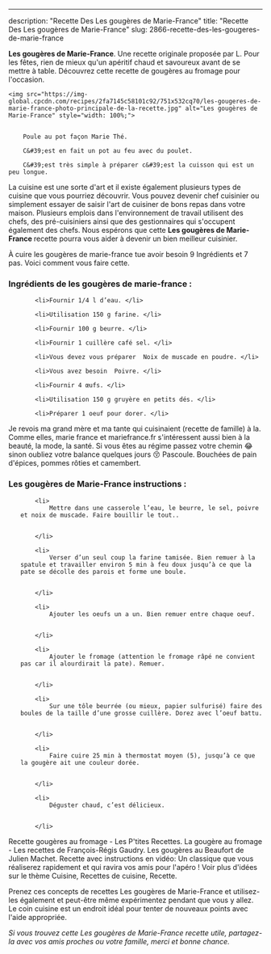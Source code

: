 ---
description: "Recette Des Les gougères de Marie-France"
title: "Recette Des Les gougères de Marie-France"
slug: 2866-recette-des-les-gougeres-de-marie-france

<p>
	<strong>Les gougères de Marie-France</strong>. 
	Une recette originale proposée par L. Pour les fêtes, rien de mieux qu&#39;un apéritif chaud et savoureux avant de se mettre à table. Découvrez cette recette de gougères au fromage pour l&#39;occasion.
</p>
<p>
	
	<img src="https://img-global.cpcdn.com/recipes/2fa7145c58101c92/751x532cq70/les-gougeres-de-marie-france-photo-principale-de-la-recette.jpg" alt="Les gougères de Marie-France" style="width: 100%;">
	
	
		Poule au pot façon Marie Thé.
	
		C&#39;est en fait un pot au feu avec du poulet.
	
		C&#39;est très simple à préparer c&#39;est la cuisson qui est un peu longue.
	
</p>

La cuisine est une sorte d'art et il existe également plusieurs types de cuisine que vous pourriez découvrir. Vous pouvez devenir chef cuisinier ou simplement essayer de saisir l'art de cuisiner de bons repas dans votre maison. Plusieurs emplois dans l'environnement de travail utilisent des chefs, des pré-cuisiniers ainsi que des gestionnaires qui s'occupent également des chefs. Nous espérons que cette <strong> Les gougères de Marie-France </strong> recette pourra vous aider à devenir un bien meilleur cuisinier.

<!--inarticleads1-->

À cuire les gougères de marie-france tue avoir besoin 9 Ingrédients et 7 pas. Voici comment vous faire cette.

<h3>Ingrédients de les gougères de marie-france :</h3>

<ol>
	
		<li>Fournir 1/4 l d’eau. </li>
	
		<li>Utilisation 150 g farine. </li>
	
		<li>Fournir 100 g beurre. </li>
	
		<li>Fournir 1 cuillère café sel. </li>
	
		<li>Vous devez vous préparer  Noix de muscade en poudre. </li>
	
		<li>Vous avez besoin  Poivre. </li>
	
		<li>Fournir 4 œufs. </li>
	
		<li>Utilisation 150 g gruyère en petits dés. </li>
	
		<li>Préparer 1 oeuf pour dorer. </li>
	
</ol>

Je revois ma grand mère et ma tante qui cuisinaient (recette de famille) à la. Comme elles, marie france et mariefrance.fr s&#39;intéressent aussi bien à la beauté, la mode, la santé. Si vous êtes au régime passez votre chemin 😂 sinon oubliez votre balance quelques jours 😚 Pascoule. Bouchées de pain d&#39;épices, pommes rôties et camembert. 

<!--inarticleads2-->

<h3>Les gougères de Marie-France instructions :</h3>

<ol>
	
		<li>
			Mettre dans une casserole l’eau, le beurre, le sel, poivre et noix de muscade. Faire bouillir le tout..
			
			
		</li>
	
		<li>
			Verser d’un seul coup la farine tamisée. Bien remuer à la spatule et travailler environ 5 min à feu doux jusqu’à ce que la pate se décolle des parois et forme une boule.
			
			
		</li>
	
		<li>
			Ajouter les oeufs un a un. Bien remuer entre chaque oeuf.
			
			
		</li>
	
		<li>
			Ajouter le fromage (attention le fromage râpé ne convient pas car il alourdirait la pate). Remuer.
			
			
		</li>
	
		<li>
			Sur une tôle beurrée (ou mieux, papier sulfurisé) faire des boules de la taille d’une grosse cuillère. Dorez avec l’oeuf battu.
			
			
		</li>
	
		<li>
			Faire cuire 25 min à thermostat moyen (5), jusqu’à ce que la gougère ait une couleur dorée.
			
			
		</li>
	
		<li>
			Déguster chaud, c’est délicieux.
			
			
		</li>
	
</ol>

Recette gougères au fromage - Les P&#39;tites Recettes. La gougère au fromage - Les recettes de François-Régis Gaudry. Les gougères au Beaufort de Julien Machet. Recette avec instructions en vidéo: Un classique que vous réaliserez rapidement et qui ravira vos amis pour l&#39;apéro ! Voir plus d&#39;idées sur le thème Cuisine, Recettes de cuisine, Recette. 

<!--inarticleads1-->

<p>
Prenez ces concepts de recettes Les gougères de Marie-France et utilisez-les également et peut-être même expérimentez pendant que vous y allez. Le coin cuisine est un endroit idéal pour tenter de nouveaux points avec l'aide appropriée.
</p>

<p>
<i>Si vous trouvez cette Les gougères de Marie-France recette utile, partagez-la avec vos amis proches ou votre famille, merci et bonne chance.</i>
</p>
